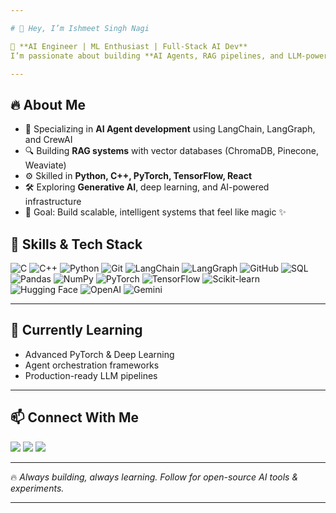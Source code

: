 ```yaml
---

# 👋 Hey, I’m Ishmeet Singh Nagi

🚀 **AI Engineer | ML Enthusiast | Full-Stack AI Dev**
I’m passionate about building **AI Agents, RAG pipelines, and LLM-powered applications** that solve real-world problems. From fine-tuning models to deploying full-stack AI products, I love experimenting, breaking things, and sharing open-source AI magic.

---
```


## 🔥 About Me

* 🤖 Specializing in **AI Agent development** using LangChain, LangGraph, and CrewAI
* 🔍 Building **RAG systems** with vector databases (ChromaDB, Pinecone, Weaviate)
* ⚙️ Skilled in **Python, C++, PyTorch, TensorFlow, React**
* 🛠️ Exploring **Generative AI**, deep learning, and AI-powered infrastructure
* 🎯 Goal: Build scalable, intelligent systems that feel like magic ✨


## 🧩 Skills & Tech Stack

![C](https://img.shields.io/badge/C-00599C?style=for-the-badge&logo=c&logoColor=white)
![C++](https://img.shields.io/badge/C++-00599C?style=for-the-badge&logo=cplusplus&logoColor=white)
![Python](https://img.shields.io/badge/Python-3776AB?style=for-the-badge&logo=python&logoColor=white)
![Git](https://img.shields.io/badge/Git-F05032?style=for-the-badge&logo=git&logoColor=white)
![LangChain](https://img.shields.io/badge/LangChain-1C3C3C?style=for-the-badge)
![LangGraph](https://img.shields.io/badge/LangGraph-0B7285?style=for-the-badge)
![GitHub](https://img.shields.io/badge/GitHub-181717?style=for-the-badge&logo=github&logoColor=white)
![SQL](https://img.shields.io/badge/SQL-336791?style=for-the-badge&logo=postgresql&logoColor=white)
![Pandas](https://img.shields.io/badge/Pandas-150458?style=for-the-badge&logo=pandas&logoColor=white)
![NumPy](https://img.shields.io/badge/NumPy-013243?style=for-the-badge&logo=numpy&logoColor=white)
![PyTorch](https://img.shields.io/badge/PyTorch-EE4C2C?style=for-the-badge&logo=pytorch&logoColor=white)
![TensorFlow](https://img.shields.io/badge/TensorFlow-FF6F00?style=for-the-badge&logo=tensorflow&logoColor=white)
![Scikit-learn](https://img.shields.io/badge/Scikit--learn-F7931E?style=for-the-badge&logo=scikit-learn&logoColor=white)
![Hugging Face](https://img.shields.io/badge/HuggingFace-FFD21E?style=for-the-badge&logo=huggingface&logoColor=black)
![OpenAI](https://img.shields.io/badge/OpenAI-412991?style=for-the-badge&logo=openai&logoColor=white)
![Gemini](https://img.shields.io/badge/Gemini-4285F4?style=for-the-badge&logo=google&logoColor=white)


---

## 🌱 Currently Learning

* Advanced PyTorch & Deep Learning
* Agent orchestration frameworks
* Production-ready LLM pipelines

---

## 📫 Connect With Me

<p align="left">
<a href="https://github.com/SonicSuper153"><img src="https://img.shields.io/badge/GitHub-%2312100E.svg?style=for-the-badge&logo=github&logoColor=white" /></a>
<a href="https://www.linkedin.com/in/ishmeet-singh-71036a259/"><img src="https://img.shields.io/badge/LinkedIn-%230077B5.svg?style=for-the-badge&logo=linkedin&logoColor=white" /></a>
<a href="mailto:ishmeetsn3@gmail.com"><img src="https://img.shields.io/badge/Email-D14836?style=for-the-badge&logo=gmail&logoColor=white" /></a>
</p>

---

🔥 *Always building, always learning. Follow for open-source AI tools & experiments.*

---

